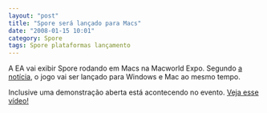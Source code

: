```yaml
---
layout: "post"
title: "Spore será lançado para Macs"
date: "2008-01-15 10:01"
category: Spore
tags: Spore plataformas lançamento
---
```


A EA vai exibir Spore rodando em Macs na Macworld Expo. Segundo [a notícia](http://www.news.com/Coming-to-the-Mac-in-2008-Spore/2100-1043_3-6226087.html?tag=nefd.top), o jogo vai ser lançado para Windows e Mac ao mesmo tempo.

Inclusive uma demonstração aberta está acontecendo no evento. [Veja esse vídeo!](http://web.archive.org/web/20080515224659/http://www.gamevideos.com/video/id/17098)
